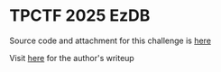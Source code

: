 # TPCTF 2025 EzDB

Source code and attachment for this challenge is [here](https://github.com/Rosayxy/EzDB-SourceCode-TPCTF2025)     

Visit [here](https://rosayxy.github.io/tpctf-author-writeup-ezdb/) for the author's writeup   
